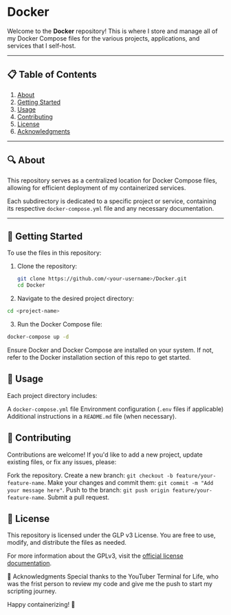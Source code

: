 # Docker

Welcome to the **Docker** repository! This is where I store and manage all of my Docker Compose files for the various projects, applications, and services that I self-host.

---

## 📋 Table of Contents

1. [About](#about)
2. [Getting Started](#getting-started)
3. [Usage](#usage)
4. [Contributing](#contributing)
5. [License](#license)
6. [Acknowledgments](#acknowledgments)


---

## 🔍 About

This repository serves as a centralized location for Docker Compose files, allowing for efficient deployment of my containerized services.

Each subdirectory is dedicated to a specific project or service, containing its respective `docker-compose.yml` file and any necessary documentation.

---

## 🚀 Getting Started

To use the files in this repository:

1. Clone the repository:
   ```bash
   git clone https://github.com/<your-username>/Docker.git
   cd Docker

2. Navigate to the desired project directory:
```bash
cd <project-name>
```

3. Run the Docker Compose file:
```bash
docker-compose up -d
```
Ensure Docker and Docker Compose are installed on your system. If not, refer to the Docker installation section of this repo to get started.

## 📂 Usage
Each project directory includes:

A `docker-compose.yml` file
Environment configuration (`.env` files if applicable)
Additional instructions in a `README.md` file (when necessary). 

## 🤝 Contributing
Contributions are welcome! If you'd like to add a new project, update existing files, or fix any issues, please:

Fork the repository.
Create a new branch: `git checkout -b feature/your-feature-name`.
Make your changes and commit them: `git commit -m "Add your message here"`.
Push to the branch: `git push origin feature/your-feature-name`.
Submit a pull request.

## 📜 License
This repository is licensed under the GLP v3 License. You are free to use, modify, and distribute the files as needed.

For more information about the GPLv3, visit the [official license documentation](https://www.gnu.org/licenses/gpl-3.0.en.html).


🌟 Acknowledgments
Special thanks to the YouTuber Terminal for Life, who was the frist person to review my code and give me the push to start my scripting journey. 

Happy containerizing! 🚢
